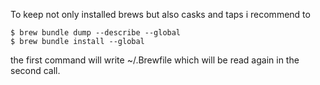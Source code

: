 To keep not only installed brews but also casks and taps i recommend to

	$ brew bundle dump --describe --global
	$ brew bundle install --global

the first command will write ~/.Brewfile which will be read again in the second call.